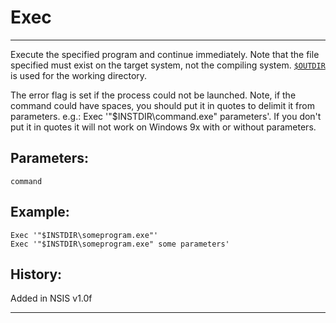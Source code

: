 # Exec

---

Execute the specified program and continue immediately. Note that the file specified must exist on the target system, not the compiling system. [`$OUTDIR`][1] is used for the working directory. 

The error flag is set if the process could not be launched. Note, if the command could have spaces, you should put it in quotes to delimit it from parameters. e.g.: Exec '"$INSTDIR\command.exe" parameters'. If you don't put it in quotes it will not work on Windows 9x with or without parameters.

## Parameters:

    command

## Example:

	Exec '"$INSTDIR\someprogram.exe"'
	Exec '"$INSTDIR\someprogram.exe" some parameters'

## History:

Added in NSIS v1.0f

---

[1]: ../Variables/OUTDIR.markdown